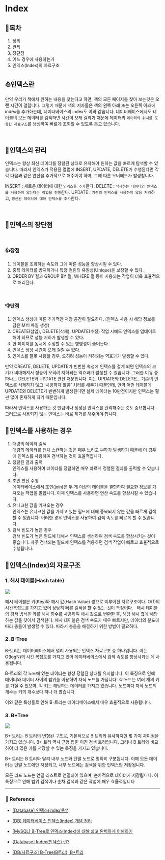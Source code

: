 # Index

## 📖목차
1. 정의
2. 관리
3. 장단점
4. 어느 경우에 사용하는가
5. 인덱스(Index)의 자료구조

## ⛵인덱스란

만약 우리가 책에서 원하는 내용을 찾는다고 하면, 책의 모든 페이지를 찾아 보는것은 오랜 시간이 걸립니다. 그렇기 때문에 책의 저자들은 책의 왼쪽 아래 또는 오른쪽 아래에 index를 추가하는데, 데이터베이스의 index도 이와 같습니다.
데이터베이스에서도 테이블의 모든 데이터를 검색하면 시간이 오래 걸리기 때문에 데이터와 `데이터의 위치를 포함한 자료구조`를 생성하여 빠르게 조회할 수 있도록 돕고 있습니다.

<br>

## 🚂인덱스의 관리

인덱스는 항상 최신 데이터를 정렬된 상태로 유지해야 원하는 값을 빠르게 탐색할 수 있습니다. 따라서 인덱스가 적용된 컬럼에 INSERT, UPDATE, DELETE가 수행된다면 각각 다음과 같은 연산을 추가적으로 해주어야 하며, 그에 따른 오버헤드가 발생합니다.
 

INSERT : 새로운 데이터에 대한 `인덱스를 추가`한다.
DELETE : `삭제하는 데이터의 인덱스를 사용하지 않는다는 작업을 진행`한다.
UPDATE : `기존의 인덱스를 사용하지 않음 처리`하고, `갱신된 데이터에 대해 인덱스를 추가`한다.

<br>

## 🛟인덱스의 장단점
 
### 👍장점

1. 테이블을 조회하는 속도와 그에 따른 성능을 향상시킬 수 있다.
2. 중복 데이터를 방지하거나 특정 컬럼의 유일성(Unique)을 보장할 수 있다.
3. ORDER BY 절과 GROUP BY 절, WHERE 절 등이 사용되는 작업이 더욱 효율적으로 처리된다.

 
### 👎단점

1. 인덱스 생성에 따른 추가적인 저장 공간이 필요하다. (인덱스 사용 시 해당 정보를 담은 MYI 파일 생성)
2. CREATE(삽입), DELETE(삭제), UPDATE(수정) 작업 시에도 인덱스를 업데이트해야 하므로 성능 저하가 발생할 수 있다.
3. 한 페이지를 동시에 수정할 수 있는 병행성이 줄어든다.
4. 인덱스 생성 시간이 오래 걸릴 수 있다.
5. 인덱스를 잘못 사용할 경우, 오히려 성능이 저하되는 역효과가 발생할 수 있다. 

만약 CREATE, DELETE, UPDATE가 빈번한 속성에 인덱스를 걸게 되면 인덱스의 크기가 비대해져서 성능이 오히려 저하되는 역효과가 발생할 수 있습니다. 그러한 이유 중 하나는 DELETE와 UPDATE 연산 때문입니다. 이는 UPDATE와 DELETE는 기존의 인덱스를 삭제하지 않고 '사용하지 않음' 처리를 해주기 때문인데, 만약 어떤 테이블에 UPDATE와 DELETE가 빈번하게 발생된다면 실제 데이터는 10만건이지만 인덱스는 훨씬 많이 존재하게 되기 때문입니다.

따라서 인덱스를 사용하는 것 만큼이나 생성된 인덱스를 관리해주는 것도 중요합니다. 그러므로 사용되지 않는 인덱스는 바로 제거를 해주어야 합니다.

## 🐙인덱스를 사용하는 경우

1. 대량의 데이터 검색
<br>대량의 데이터를 전체 스캔하는 것은 매우 느리고 부하가 발생하기 때문에 이 경우에 인덱스를 사용하여 검색하는 것이 효율적입니다.
 
2. 정렬된 결과 출력
<br>인덱스를 사용하여 데이터를 정렬하면 매우 빠르게 정렬된 결과를 출력할 수 있습니다.
 
3. 조인 연산 수행
<br> 데이터베이스에서 조인(join)은 두 개 이상의 테이블을 결합하여 필요한 정보를 가져오는 작업을 말합니다. 이때 인덱스를 사용하면 연산 속도를 향상시킬 수 있습니다.
 
4. 유니크한 값을 가져오는 경우
<br> 인덱스는 유니크한 값을 가지고 있는 필드에 대해 중복되지 않는 값을 빠르게 검색할 수 있습니다. 이러한 경우 인덱스를 사용하여 검색 속도를 빠르게 할 수 있습니다.
 
5. 검색 빈도가 높은 경우
<br> 검색 빈도가 높은 필드에 대해서 인덱스를 생성하여 검색 속도를 향상시키는 것이 좋습니다. 자주 검색되는 필드에 인덱스를 적용하면 검색 작업이 빠르고 효율적으로 수행됩니다.

## 🍨인덱스(Index)의 자료구조

### 1. 해시 테이블(Hash table)

![](https://img1.daumcdn.net/thumb/R1280x0/?scode=mtistory2&fname=https%3A%2F%2Fblog.kakaocdn.net%2Fdn%2FRpMoO%2FbtqKMzdg9TX%2FXYkGt2kqE0hr9rqhHx3o3K%2Fimg.png)

해시 테이블은 키(Key)와 해시 값(Hash Value) 쌍으로 이루어진 자료구조이다. O(1)의 시간복잡도를 가지고 있어 상당히 빠른 검색을 할 수 있는 것이 특징이다.
 
해시 테이블의 검색 방식은 키를 해시 함수를 사용하여 해시 값으로 변환한 후, 해당 해시 값에 해당하는 값을 찾아서 검색한다. 해시 테이블은 검색 속도가 매우 빠르지만, 데이터의 분포에 따라 충돌이 발생할 수 있다. 따라서 충돌을 해결하기 위한 방법이 필요하다.

### 2. B-Tree

B-트리는 데이터베이스에서 널리 사용되는 인덱스 자료구조 중 하나입니다. 이는 O(logN)의 시간 복잡도를 가지고 있어 데이터베이스에서 검색 속도를 향상시키는 데 사용됩니다.

B-트리의 각 노드에 있는 데이터는 항상 정렬된 상태를 유지합니다. 이 특징으로 인해 데이터와 데이터 사이의 범위를 이용하여 자식 노드를 가집니다. 각 노드는 여러 개의 키를 가질 수 있으며, 각 키는 해당하는 데이터를 가지고 있습니다. 노드마다 자식 노드의 개수는 키의 개수보다 하나 더 많습니다.

이와 같은 특성들로 인해 B-트리는 데이터베이스에서 매우 효율적으로 사용됩니다.
 
### 3. B+Tree

![](https://img1.daumcdn.net/thumb/R1280x0/?scode=mtistory2&fname=https%3A%2F%2Fblog.kakaocdn.net%2Fdn%2Fd78iJ0%2FbtqKRYbLdM9%2FnIvz1M4gffMl4YHS77JSfK%2Fimg.png)

B+ 트리는 B 트리의 변형된 구조로, 기본적으로 B 트리와 유사하지만 몇 가지 차이점을 가지고 있습니다. B+ 트리 역시 균형 잡힌 이진 검색 트리입니다. 그러나 B 트리와 비교하여 더 많은 키를 저장할 수 있는 특징을 가지고 있습니다.

B+ 트리는 B 트리와 달리 내부 노드와 단말 노드로 명확히 구분됩니다. 이때 모든 데이터는 단말 노드에만 저장되고, 내부 노드에는 검색을 위한 인덱스만 저장됩니다.

모든 리프 노드는 연결 리스트로 연결되어 있으며, 순차적으로 데이터가 저장됩니다. 이 특징으로 인해 범위 검색이나 순차 검색과 같은 작업에 매우 효율적입니다

---

### 📌 Reference  

- [[Database] 인덱스(index)란?](https://mangkyu.tistory.com/96)

- [[DB] 데이터베이스 인덱스(index) 개념 정리](https://ittrue.tistory.com/331)

- [[MySQL] B-Tree로 인덱스(Index)에 대해 쉽고 완벽하게 이해하기](https://mangkyu.tistory.com/286)

- [[Database] Index(인덱스) 란?](https://k39335.tistory.com/26)

- [[DB/자료구조] B-Tree(B트리), B+트리](https://potatoggg.tistory.com/174)